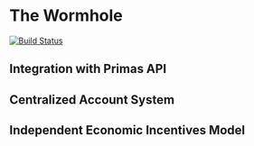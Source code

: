 # The Wormhole

[![Build Status](https://travis-ci.com/primasio/wormhole.svg?branch=master)](https://travis-ci.com/primasio/wormhole)

## Integration with Primas API

## Centralized Account System

## Independent Economic Incentives Model
